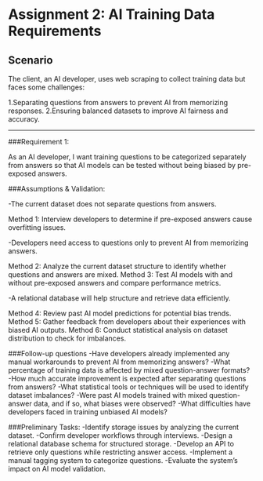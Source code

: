 # Assignment 2: AI Training Data Requirements


## Scenario
The client, an AI developer, uses web scraping to collect training data but faces some challenges:

1.Separating questions from answers to prevent AI from memorizing responses.
2.Ensuring balanced datasets to improve AI fairness and accuracy.

---

###Requirement 1:
 
As an AI developer, I want training questions to be categorized separately from answers so that AI models can be tested without being biased by pre-exposed answers.


###Assumptions & Validation:

-The current dataset does not separate questions from answers.

Method 1: Interview developers to determine if pre-exposed answers cause overfitting issues.

-Developers need access to questions only to prevent AI from memorizing answers.

Method 2: Analyze the current dataset structure to identify whether questions and answers are mixed.
Method 3: Test AI models with and without pre-exposed answers and compare performance metrics.

-A relational database will help structure and retrieve data efficiently.

Method 4: Review past AI model predictions for potential bias trends.
Method 5: Gather feedback from developers about their experiences with biased AI outputs.
Method 6: Conduct statistical analysis on dataset distribution to check for imbalances.


###Follow-up questions
-Have developers already implemented any manual workarounds to prevent AI from memorizing answers?
-What percentage of training data is affected by mixed question-answer formats?
-How much accurate improvement is expected after separating questions from answers?
-What statistical tools or techniques will be used to identify dataset imbalances?
-Were past AI models trained with mixed question-answer data, and if so, what biases were observed?
-What difficulties have developers faced in training unbiased AI models?


###Preliminary Tasks:
-Identify storage issues by analyzing the current dataset.
-Confirm developer workflows through interviews.
-Design a relational database schema for structured storage.
-Develop an API to retrieve only questions while restricting answer access.
-Implement a manual tagging system to categorize questions.
-Evaluate the system’s impact on AI model validation.

